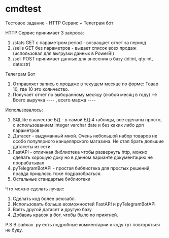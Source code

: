 # cmdtest
Тестовое задание - HTTP Сервис + Телеграм бот

HTTP Сервис принимает 3 запроса:
1. /stats GET с параметром period - возращает отчет за период
2. /sells GET без параметров - выдает список всех продаж (использовал для выгрузки данных в PowerBI)
3. /sell POST принимает данные для внесения в базу (id:int, qty:int, date:str)

Телеграм Бот
1. Отправляет запись о продаже в текущем месяце по форме: Товар 10, где 10 это количество.
2. Получает отчет по выборанному месяцу (любой месяц в году) --> Всего выручка ---- , всего маржа ----

Использовалось:
1. SQLlite в качестве БД - в самой БД 4 таблицы, все сделаны просто, с использованием integer varchar date и без каких либо доп параметров
2. Датасет - выдуманный мной. Очень небольшой набор товаров не особо популярного канцелярского магазина. Не стал брать дольшие датасеты из сети.
3. FastAPI - отличная библиотека чтобы развернуть http, можно сделать хорошую доку но в данном варианте документацию не прорабатывал
4. pyTelegramBotAPI - простая библиотека для простых решений, правда пришлось тоже подразобраться.
5. Остальные стандартые библиотеки

Что можно сделать лучше:
1. Сделать код более реюзабл.
2. Использовать больше возможностей FastAPI и pyTelegramBotAPI
3. Взять другой датасет и другую базу
4. Добавиь красок в бот, чтобы было по приятней.

P.S В файлах .py есть подробные комментарии к коду тут повторяться не буду. 
